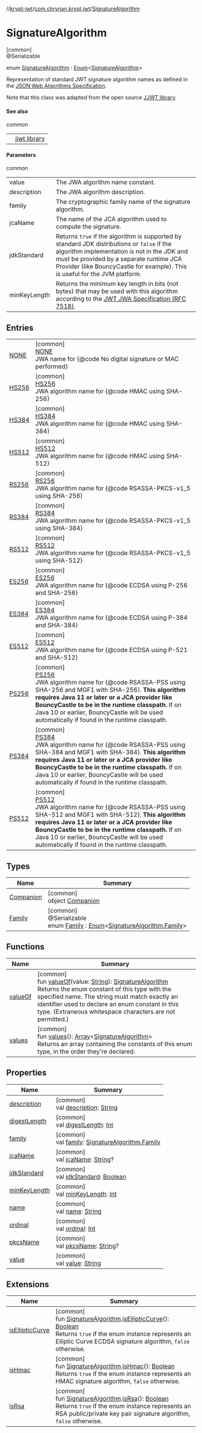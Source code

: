 //[krypt-jwt](../../../index.md)/[com.chrynan.krypt.jwt](../index.md)/[SignatureAlgorithm](index.md)

# SignatureAlgorithm

[common]\
@Serializable

enum [SignatureAlgorithm](index.md) : [Enum](https://kotlinlang.org/api/latest/jvm/stdlib/kotlin/-enum/index.html)&lt;[SignatureAlgorithm](index.md)&gt; 

Representation of standard JWT signature algorithm names as defined in the [JSON Web Algorithms Specification](https://tools.ietf.org/html/draft-ietf-jose-json-web-algorithms-31).

Note that this class was adapted from the open source [JJWT library](https://github.com/jwtk/jjwt/blob/master/api/src/main/java/io/jsonwebtoken/SignatureAlgorithm.java).

#### See also

common

| | |
|---|---|
|  | [jjwt library](https://github.com/jwtk/jjwt/blob/master/api/src/main/java/io/jsonwebtoken/SignatureAlgorithm.java) |

#### Parameters

common

| | |
|---|---|
| value | The JWA algorithm name constant. |
| description | The JWA algorithm description. |
| family | The cryptographic family name of the signature algorithm. |
| jcaName | The name of the JCA algorithm used to compute the signature. |
| jdkStandard | Returns `true` if the algorithm is supported by standard JDK distributions or `false` if the algorithm implementation is not in the JDK and must be provided by a separate runtime JCA Provider (like BouncyCastle for example). This is useful for the JVM platform. |
| minKeyLength | Returns the minimum key length in bits (not bytes) that may be used with this algorithm according to the [JWT JWA Specification (RFC 7518)](https://tools.ietf.org/html/rfc7518). |

## Entries

| | |
|---|---|
| [NONE](-n-o-n-e/index.md) | [common]<br>[NONE](-n-o-n-e/index.md)<br>JWA name for {@code No digital signature or MAC performed} |
| [HS256](-h-s256/index.md) | [common]<br>[HS256](-h-s256/index.md)<br>JWA algorithm name for {@code HMAC using SHA-256} |
| [HS384](-h-s384/index.md) | [common]<br>[HS384](-h-s384/index.md)<br>JWA algorithm name for {@code HMAC using SHA-384} |
| [HS512](-h-s512/index.md) | [common]<br>[HS512](-h-s512/index.md)<br>JWA algorithm name for {@code HMAC using SHA-512} |
| [RS256](-r-s256/index.md) | [common]<br>[RS256](-r-s256/index.md)<br>JWA algorithm name for {@code RSASSA-PKCS-v1_5 using SHA-256} |
| [RS384](-r-s384/index.md) | [common]<br>[RS384](-r-s384/index.md)<br>JWA algorithm name for {@code RSASSA-PKCS-v1_5 using SHA-384} |
| [RS512](-r-s512/index.md) | [common]<br>[RS512](-r-s512/index.md)<br>JWA algorithm name for {@code RSASSA-PKCS-v1_5 using SHA-512} |
| [ES256](-e-s256/index.md) | [common]<br>[ES256](-e-s256/index.md)<br>JWA algorithm name for {@code ECDSA using P-256 and SHA-256} |
| [ES384](-e-s384/index.md) | [common]<br>[ES384](-e-s384/index.md)<br>JWA algorithm name for {@code ECDSA using P-384 and SHA-384} |
| [ES512](-e-s512/index.md) | [common]<br>[ES512](-e-s512/index.md)<br>JWA algorithm name for {@code ECDSA using P-521 and SHA-512} |
| [PS256](-p-s256/index.md) | [common]<br>[PS256](-p-s256/index.md)<br>JWA algorithm name for {@code RSASSA-PSS using SHA-256 and MGF1 with SHA-256}.  <b>This algorithm requires Java 11 or later or a JCA provider like BouncyCastle to be in the runtime classpath.</b>  If on Java 10 or earlier, BouncyCastle will be used automatically if found in the runtime classpath. |
| [PS384](-p-s384/index.md) | [common]<br>[PS384](-p-s384/index.md)<br>JWA algorithm name for {@code RSASSA-PSS using SHA-384 and MGF1 with SHA-384}.  <b>This algorithm requires Java 11 or later or a JCA provider like BouncyCastle to be in the runtime classpath.</b>  If on Java 10 or earlier, BouncyCastle will be used automatically if found in the runtime classpath. |
| [PS512](-p-s512/index.md) | [common]<br>[PS512](-p-s512/index.md)<br>JWA algorithm name for {@code RSASSA-PSS using SHA-512 and MGF1 with SHA-512}. <b>This algorithm requires Java 11 or later or a JCA provider like BouncyCastle to be in the runtime classpath.</b>  If on Java 10 or earlier, BouncyCastle will be used automatically if found in the runtime classpath. |

## Types

| Name | Summary |
|---|---|
| [Companion](-companion/index.md) | [common]<br>object [Companion](-companion/index.md) |
| [Family](-family/index.md) | [common]<br>@Serializable<br>enum [Family](-family/index.md) : [Enum](https://kotlinlang.org/api/latest/jvm/stdlib/kotlin/-enum/index.html)&lt;[SignatureAlgorithm.Family](-family/index.md)&gt; |

## Functions

| Name | Summary |
|---|---|
| [valueOf](value-of.md) | [common]<br>fun [valueOf](value-of.md)(value: [String](https://kotlinlang.org/api/latest/jvm/stdlib/kotlin/-string/index.html)): [SignatureAlgorithm](index.md)<br>Returns the enum constant of this type with the specified name. The string must match exactly an identifier used to declare an enum constant in this type. (Extraneous whitespace characters are not permitted.) |
| [values](values.md) | [common]<br>fun [values](values.md)(): [Array](https://kotlinlang.org/api/latest/jvm/stdlib/kotlin/-array/index.html)&lt;[SignatureAlgorithm](index.md)&gt;<br>Returns an array containing the constants of this enum type, in the order they're declared. |

## Properties

| Name | Summary |
|---|---|
| [description](description.md) | [common]<br>val [description](description.md): [String](https://kotlinlang.org/api/latest/jvm/stdlib/kotlin/-string/index.html) |
| [digestLength](digest-length.md) | [common]<br>val [digestLength](digest-length.md): [Int](https://kotlinlang.org/api/latest/jvm/stdlib/kotlin/-int/index.html) |
| [family](family.md) | [common]<br>val [family](family.md): [SignatureAlgorithm.Family](-family/index.md) |
| [jcaName](jca-name.md) | [common]<br>val [jcaName](jca-name.md): [String](https://kotlinlang.org/api/latest/jvm/stdlib/kotlin/-string/index.html)? |
| [jdkStandard](jdk-standard.md) | [common]<br>val [jdkStandard](jdk-standard.md): [Boolean](https://kotlinlang.org/api/latest/jvm/stdlib/kotlin/-boolean/index.html) |
| [minKeyLength](min-key-length.md) | [common]<br>val [minKeyLength](min-key-length.md): [Int](https://kotlinlang.org/api/latest/jvm/stdlib/kotlin/-int/index.html) |
| [name](-p-s512/index.md#-372974862%2FProperties%2F1517416856) | [common]<br>val [name](-p-s512/index.md#-372974862%2FProperties%2F1517416856): [String](https://kotlinlang.org/api/latest/jvm/stdlib/kotlin/-string/index.html) |
| [ordinal](-p-s512/index.md#-739389684%2FProperties%2F1517416856) | [common]<br>val [ordinal](-p-s512/index.md#-739389684%2FProperties%2F1517416856): [Int](https://kotlinlang.org/api/latest/jvm/stdlib/kotlin/-int/index.html) |
| [pkcsName](pkcs-name.md) | [common]<br>val [pkcsName](pkcs-name.md): [String](https://kotlinlang.org/api/latest/jvm/stdlib/kotlin/-string/index.html)? |
| [value](value.md) | [common]<br>val [value](value.md): [String](https://kotlinlang.org/api/latest/jvm/stdlib/kotlin/-string/index.html) |

## Extensions

| Name | Summary |
|---|---|
| [isEllipticCurve](../is-elliptic-curve.md) | [common]<br>fun [SignatureAlgorithm](index.md).[isEllipticCurve](../is-elliptic-curve.md)(): [Boolean](https://kotlinlang.org/api/latest/jvm/stdlib/kotlin/-boolean/index.html)<br>Returns `true` if the enum instance represents an Elliptic Curve ECDSA signature algorithm, `false` otherwise. |
| [isHmac](../is-hmac.md) | [common]<br>fun [SignatureAlgorithm](index.md).[isHmac](../is-hmac.md)(): [Boolean](https://kotlinlang.org/api/latest/jvm/stdlib/kotlin/-boolean/index.html)<br>Returns `true` if the enum instance represents an HMAC signature algorithm, `false` otherwise. |
| [isRsa](../is-rsa.md) | [common]<br>fun [SignatureAlgorithm](index.md).[isRsa](../is-rsa.md)(): [Boolean](https://kotlinlang.org/api/latest/jvm/stdlib/kotlin/-boolean/index.html)<br>Returns `true` if the enum instance represents an RSA public/private key pair signature algorithm, `false` otherwise. |
